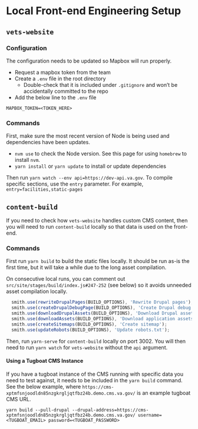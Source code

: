 # Local Front-end Engineering Setup

## `vets-website`

### Configuration

The configuration needs to be updated so Mapbox will run properly.

- Request a mapbox token from the team
- Create a `.env` file in the root directory
  - Double-check that it is included under `.gitignore` and won’t be accidentally committed to the repo
- Add the below line to the `.env` file

```
MAPBOX_TOKEN=<TOKEN_HERE>
```

### Commands

First, make sure the most recent version of Node is being used and dependencies have been updates.

* `nvm use` to check the Node version. See this page for using `homebrew` to install `nvm`.
* `yarn install` or `yarn update` to install or update dependencies

Then run `yarn watch --env api=https://dev-api.va.gov`. To compile specific sections, use the `entry` parameter. For example, `entry=facilities,static-pages`

## `content-build`

If you need to check how `vets-website` handles custom CMS content, then you will need to run `content-build` locally so that data is used on the front-end.

### Commands

First run `yarn build` to build the static files locally. It should be run as-is the first time, but it will take a while due to the long asset compilation.

On consecutive local runs, you can comment out `src/site/stages/build/index.js#247-252` (see below) so it avoids unneeded asset compilation locally.

```js
  smith.use(rewriteDrupalPages(BUILD_OPTIONS), 'Rewrite Drupal pages');
  smith.use(createDrupalDebugPage(BUILD_OPTIONS), 'Create Drupal debug page');
  smith.use(downloadDrupalAssets(BUILD_OPTIONS), 'Download Drupal assets');
  smith.use(downloadAssets(BUILD_OPTIONS), 'Download application assets');
  smith.use(createSitemaps(BUILD_OPTIONS), 'Create sitemap');
  smith.use(updateRobots(BUILD_OPTIONS), 'Update robots.txt');
```

Then, run `yarn-serve` for `content-build` locally on port 3002. You will then need to run `yarn watch` for `vets-website` without the `api` argument.

#### Using a Tugboat CMS Instance

If you have a tugboat instance of the CMS running with specific data you need to test against, it needs to be included in the `yarn build` command. See the below example, where `https://cms-xptmfsnjoodldn85nzgkrgljqtfbz24b.demo.cms.va.gov/` is an example tugboat CMS URL.

```
yarn build --pull-drupal --drupal-address=https://cms-xptmfsnjoodldn85nzgkrgljqtfbz24b.demo.cms.va.gov/ username=<TUGBOAT_EMAIL> password=<TUGBOAT_PASSWORD>
```
